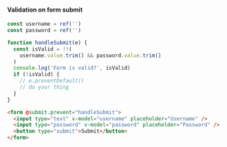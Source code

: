 #### Validation on form submit

```js
const username = ref('')
const password = ref('')

function handleSubmit(e) {
  const isValid = !!(
    username.value.trim() && password.value.trim()
  )
  console.log('Form is valid?', isValid)
  if (!isValid) {
    // e.preventDefault()
    // do your thing
  }
}
```

```html
<form @submit.prevent="handleSubmit">
  <input type="text" v-model="username" placeholder="Username" />
  <input type="password" v-model="password" placeholder="Password" />
  <button type="submit">Submit</button>
</form>
```


<aside class="notes">

</aside>
